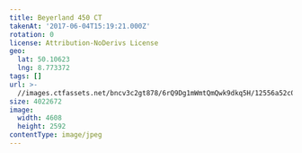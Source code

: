 ```yaml
---
title: Beyerland 450 CT
takenAt: '2017-06-04T15:19:21.000Z'
rotation: 0
license: Attribution-NoDerivs License
geo:
  lat: 50.10623
  lng: 8.773372
tags: []
url: >-
  //images.ctfassets.net/bncv3c2gt878/6rQ9Dg1mWmtQmQwk9dkq5H/12556a52c0f19fc7ddc388da645b3a3d/beyerland-450-ct_34708037750_o
size: 4022672
image:
  width: 4608
  height: 2592
contentType: image/jpeg
---
```


